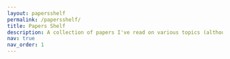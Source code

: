 ```yaml
---
layout: papersshelf
permalink: /papersshelf/
title: Papers Shelf
description: A collection of papers I've read on various topics (although it's difficult to segregate papers into topics). Keeping an organized list of the papers I've read helps in building mental models and quickly remembering the crux of the work.
nav: true
nav_order: 1
---
```

<div id="chart"></div>

<script>
const papers = [
  {
    "title": "Solving SPDE giving a Matérn random field using the FEM",
    "author": "Haakon Bakka",
    "year": 2018,
    "link": "https://arxiv.org/abs/1803.03765",
    "abstract": "Abstract of the paper",
    "math": 80,
    "statistics": 15,
    "machine_learning": 5,
    "finance": 0
  },
  {
    "title": "Statistical Learning with Sparsity: The Lasso and Generalizations",
    "author": "Hastie, Tibshirani, Wainwright",
    "year": 2015,
    "link": "https://www.ime.unicamp.br/~dias/SLS.pdf",
    "abstract": "Abstract of the paper",
    "math": 10,
    "statistics": 80,
    "machine_learning": 10,
    "finance": 0
  },
  {
    "title": "BERT",
    "author": "Devlin, Chang, Lee, Toutanova",
    "year": 2019,
    "link": "https://dl.acm.org/doi/10.1145/3292500.3330701",
    "abstract": "Abstract of the paper",
    "math": 0,
    "statistics": 20,
    "machine_learning": 80,
    "finance": 0
  },
  {
    "title": "Portfolio Selection",
    "author": "Harry Markowitz",
    "year": 1952,
    "link": "https://www.math.ust.hk/~maykwok/courses/ma362/07F/markowitz_JF.pdf",
    "abstract": "Abstract of the paper",
    "math": 0,
    "statistics": 0,
    "machine_learning": 10,
    "finance": 90
  },
  {
    "title": "The Recovery Theorem",
    "author": "Ross, S.",
    "year": 2015,
    "link": "https://www.jstor.org/stable/30035052",
    "abstract": "Abstract of the paper",
    "math": 0,
    "statistics": 20,
    "machine_learning": 10,
    "finance": 70
  }
];
</script>